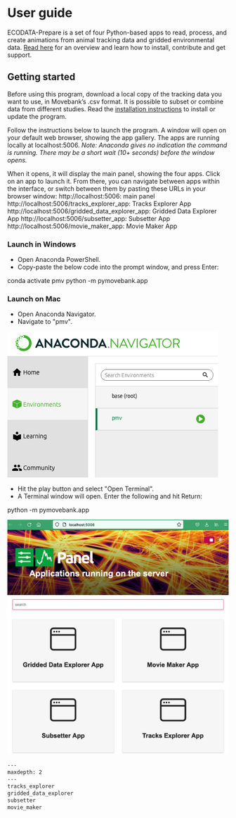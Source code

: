 # User guide

ECODATA-Prepare is a set of four Python-based apps to read, process, and create animations from animal tracking data and gridded environmental data. [Read here](../index) for an overview and learn how to install, contribute and get support.

## Getting started

Before using this program, download a local copy of the tracking data you want to use, in Movebank’s .csv format. It is possible to subset or combine data from different studies. Read the [installation instructions](../installation) to install or update the program.

Follow the instructions below to launch the program. A window will open on your default web browser, showing the app gallery. The apps are running locally at localhost:5006. *Note: Anaconda gives no indication the command is running. There may be a short wait (10+ seconds) before the window opens.*

When it opens, it will display the main panel, showing the four apps. Click on an app to launch it. From there, you can navigate between apps within the interface, or switch between them by pasting these URLs in your browser window:
http://localhost:5006: main panel
http://localhost:5006/tracks_explorer_app: Tracks Explorer App
http://localhost:5006/gridded_data_explorer_app: Gridded Data Explorer App
http://localhost:5006/subsetter_app: Subsetter App
http://localhost:5006/movie_maker_app: Movie Maker App

### Launch in Windows

- Open Anaconda PowerShell.
- Copy-paste the below code into the prompt window, and press Enter:

conda activate pmv
python -m pymovebank.app

### Launch on Mac

- Open Anaconda Navigator.
- Navigate to "pmv".

![anaconda_navigator](../images/anaconda_navigator.png)

- Hit the play button and select "Open Terminal".
- A Terminal window will open. Enter the following and hit Return:

python -m pymovebank.app

![ecodata-prepare_panel](../images/ecodata-prepare_panel.png)


```{toctree}
---
maxdepth: 2
---
tracks_explorer
gridded_data_explorer
subsetter
movie_maker

```